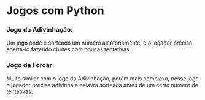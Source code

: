 <h1>Jogos com Python</h1>

<h3>Jogo da Adivinhação:</h3>

Um jogo onde é sorteado um número aleatoriamente, 
e o jogador precisa acerta-lo fazendo chutes 
com poucas tentativas.

<h3>Jogo da Forcar:</h3>

Muito similar com o jogo da Adivinhação, porém mais complexo, 
nesse jogo o jogador precisa adivinha a palavra sorteada
antes de um certo número de tentativas.
